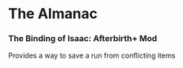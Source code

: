 # The Almanac
### The Binding of Isaac: Afterbirth+ Mod

Provides a way to save a run from conflicting items

